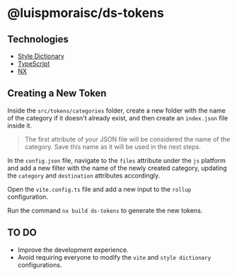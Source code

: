 # @luispmoraisc/ds-tokens

## Technologies

- [Style Dictionary](https://styledictionary.com/)
- [TypeScript](https://www.typescriptlang.org/)
- [NX](https://nx.dev/)

## Creating a New Token

Inside the `src/tokens/categories` folder, create a new folder with the name of the category if it doesn't already exist, and then create an `index.json` file inside it.

> The first attribute of your JSON file will be considered the name of the category. Save this name as it will be used in the next steps.

In the `config.json` file, navigate to the `files` attribute under the `js` platform and add a new filter with the name of the newly created category, updating the `category` and `destination` attributes accordingly.

Open the `vite.config.ts` file and add a new input to the `rollup` configuration.

Run the command `nx build ds-tokens` to generate the new tokens.

## TO DO

- Improve the development experience.
- Avoid requiring everyone to modify the `vite` and `style dictionary` configurations.
